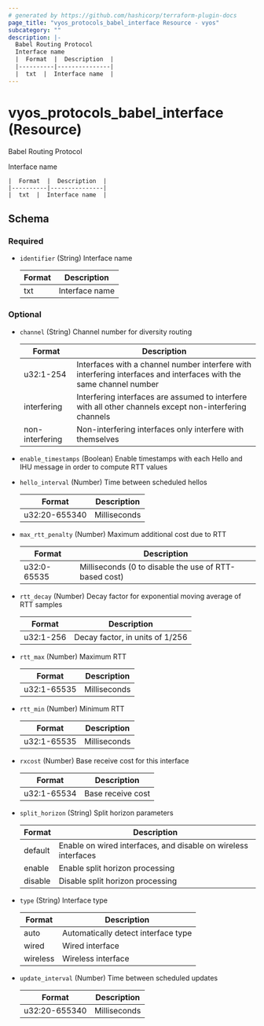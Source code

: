```yaml
---
# generated by https://github.com/hashicorp/terraform-plugin-docs
page_title: "vyos_protocols_babel_interface Resource - vyos"
subcategory: ""
description: |-
  Babel Routing Protocol
  Interface name
  |  Format  |  Description  |
  |----------|---------------|
  |  txt  |  Interface name  |
---
```


# vyos_protocols_babel_interface (Resource)

Babel Routing Protocol

Interface name

    |  Format  |  Description  |
    |----------|---------------|
    |  txt  |  Interface name  |



<!-- schema generated by tfplugindocs -->
## Schema

### Required

- `identifier` (String) Interface name

    |  Format  |  Description  |
    |----------|---------------|
    |  txt  |  Interface name  |

### Optional

- `channel` (String) Channel number for diversity routing

    |  Format  |  Description  |
    |----------|---------------|
    |  u32:1-254  |  Interfaces with a channel number interfere with interfering interfaces and interfaces with the same channel number  |
    |  interfering  |  Interfering interfaces are assumed to interfere with all other channels except non-interfering channels  |
    |  non-interfering  |  Non-interfering interfaces only interfere with themselves  |
- `enable_timestamps` (Boolean) Enable timestamps with each Hello and IHU message in order to compute RTT values
- `hello_interval` (Number) Time between scheduled hellos

    |  Format  |  Description  |
    |----------|---------------|
    |  u32:20-655340  |  Milliseconds  |
- `max_rtt_penalty` (Number) Maximum additional cost due to RTT

    |  Format  |  Description  |
    |----------|---------------|
    |  u32:0-65535  |  Milliseconds (0 to disable the use of RTT-based cost)  |
- `rtt_decay` (Number) Decay factor for exponential moving average of RTT samples

    |  Format  |  Description  |
    |----------|---------------|
    |  u32:1-256  |  Decay factor, in units of 1/256  |
- `rtt_max` (Number) Maximum RTT

    |  Format  |  Description  |
    |----------|---------------|
    |  u32:1-65535  |  Milliseconds  |
- `rtt_min` (Number) Minimum RTT

    |  Format  |  Description  |
    |----------|---------------|
    |  u32:1-65535  |  Milliseconds  |
- `rxcost` (Number) Base receive cost for this interface

    |  Format  |  Description  |
    |----------|---------------|
    |  u32:1-65534  |  Base receive cost  |
- `split_horizon` (String) Split horizon parameters

    |  Format  |  Description  |
    |----------|---------------|
    |  default  |  Enable on wired interfaces, and disable on wireless interfaces  |
    |  enable  |  Enable split horizon processing  |
    |  disable  |  Disable split horizon processing  |
- `type` (String) Interface type

    |  Format  |  Description  |
    |----------|---------------|
    |  auto  |  Automatically detect interface type  |
    |  wired  |  Wired interface  |
    |  wireless  |  Wireless interface  |
- `update_interval` (Number) Time between scheduled updates

    |  Format  |  Description  |
    |----------|---------------|
    |  u32:20-655340  |  Milliseconds  |
